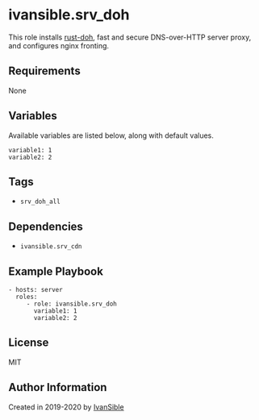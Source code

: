 # ivansible.srv_doh

This role installs [rust-doh](https://github.com/jedisct1/rust-doh),
fast and secure DNS-over-HTTP server proxy, and configures nginx fronting.


## Requirements

None


## Variables

Available variables are listed below, along with default values.

    variable1: 1
    variable2: 2


## Tags

- `srv_doh_all`


## Dependencies

- `ivansible.srv_cdn`


## Example Playbook

    - hosts: server
      roles:
         - role: ivansible.srv_doh
           variable1: 1
           variable2: 2


## License

MIT

## Author Information

Created in 2019-2020 by [IvanSible](https://github.com/ivansible)
